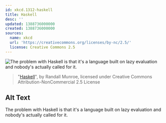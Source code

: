 ```yaml
---
id: xkcd.1312-haskell
title: Haskell
desc: ''
updated: 1388736000000
created: 1388736000000
sources:
  name: xkcd
  url: 'https://creativecommons.org/licenses/by-nc/2.5/'
  license: Creative Commons 2.5
---
```

![The problem with Haskell is that it's a language built on lazy evaluation and nobody's actually called for it.](https://imgs.xkcd.com/comics/haskell.png)
> "[Haskell](https://xkcd.com/1312/)", by Randall Munroe, licensed under Creative Commons Attribution-NonCommercial 2.5 License

## Alt Text
The problem with Haskell is that it's a language built on lazy evaluation and nobody's actually called for it.
